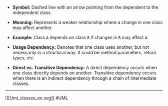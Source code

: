 - **Symbol:** 
	 Dashed line with an arrow pointing from the dependent to the independent class.
	 
- **Meaning:** 
	 Represents a weaker relationship where a change in one class may affect another.
	 
- **Example:** 
	 Class `A` depends on class `B` if changes in `B` may affect `A`.
	 
- **Usage Dependency:** 
	 Denotes that one class uses another, but not necessarily in a structural way. 
	 It could be method parameters, return types, etc.
	 
- **Direct vs. Transitive Dependency:** 
	 A direct dependency occurs when one class directly depends on another. 
	 Transitive dependency occurs when there is an indirect dependency through a chain of intermediate classes.
---
![[Uml_classes_en.svg]]
#UML